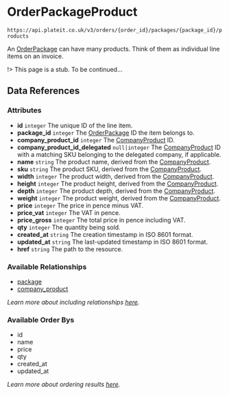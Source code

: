 # OrderPackageProduct

`https://api.plateit.co.uk/v3/orders/{order_id}/packages/{package_id}/products`

An [OrderPackage](/objects/order-package.md) can have many products. Think of them as individual line items on an invoice.

!> This page is a stub. To be continued...

## Data References

### Attributes

* **id** `integer` The unique ID of the line item.
* **package_id** `integer` The [OrderPackage](/objects/order-package-plate.md) ID the item belongs to.
* **company_product_id** `integer` The [CompanyProduct](/objects/company-product.md) ID.
* **company_product_id_delegated** `null|integer` The [CompanyProduct](/objects/company-product.md) ID with a
matching SKU belonging to the delegated company, if applicable.
* **name** `string` The product name, derived from the [CompanyProduct](/objects/company-product.md).
* **sku** `string` The product SKU, derived from the [CompanyProduct](/objects/company-product.md).
* **width** `integer` The product width, derived from the [CompanyProduct](/objects/company-product.md).
* **height** `integer` The product height, derived from the [CompanyProduct](/objects/company-product.md).
* **depth** `integer` The product depth, derived from the [CompanyProduct](/objects/company-product.md).
* **weight** `integer` The product weight, derived from the [CompanyProduct](/objects/company-product.md).
* **price** `integer` The price in pence minus VAT.
* **price_vat** `integer` The VAT in pence.
* **price_gross** `integer` The total price in pence including VAT.
* **qty** `integer` The quantity being sold.
* **created_at** `string` The creation timestamp in ISO 8601 format.
* **updated_at** `string` The last-updated timestamp in ISO 8601 format.
* **href** `string` The path to the resource.

### Available Relationships

* [package](/objects/order-package.md)
* [company_product](/objects/company-product.md)

*Learn more about including relationships [here](fundamentals/conventions.md#including-relationships).*

### Available Order Bys

* id
* name
* price
* qty
* created_at
* updated_at

*Learn more about ordering results [here](fundamentals/conventions.md#ordering-results).*